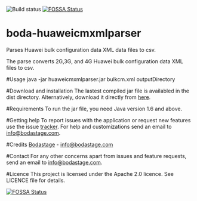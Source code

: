 ![Build status](https://travis-ci.org/bodastage/boda-huaweicmxmlparser.svg?branch=master)
[![FOSSA Status](https://app.fossa.io/api/projects/git%2Bgithub.com%2Fbodastage%2Fboda-huaweicmxmlparser.svg?type=shield)](https://app.fossa.io/projects/git%2Bgithub.com%2Fbodastage%2Fboda-huaweicmxmlparser?ref=badge_shield)

# boda-huaweicmxmlparser
Parses Huawei bulk configuration data XML data files to csv. 

The parse converts 2G,3G, and 4G Huawei bulk configuration data XML files to csv.

#Usage
java -jar  huaweicmxmlparser.jar bulkcm.xml outputDirectory

#Download and installation
The lastest compiled jar file is availabled in the dist directory. Alternatively, download it directly from [here](https://github.com/bodastage/boda-huaweicmxmlparser/raw/master/dist/boda-huaweicmxmlparser.jar).

#Requirements
To run the jar file, you need Java version 1.6 and above.

#Getting help
To report issues with the application or request new features use the issue [tracker](https://github.com/bodastage/boda-huaweicmxmlparser/issues). For help and customizations send an email to info@bodastage.com.

#Credits
[Bodastage](http://www.bodastage.com) - info@bodastage.com

#Contact
For any other concerns apart from issues and feature requests, send an email to info@bodastage.com.

#Licence
This project is licensed under the Apache 2.0 licence.  See LICENCE file for details.


[![FOSSA Status](https://app.fossa.io/api/projects/git%2Bgithub.com%2Fbodastage%2Fboda-huaweicmxmlparser.svg?type=large)](https://app.fossa.io/projects/git%2Bgithub.com%2Fbodastage%2Fboda-huaweicmxmlparser?ref=badge_large)